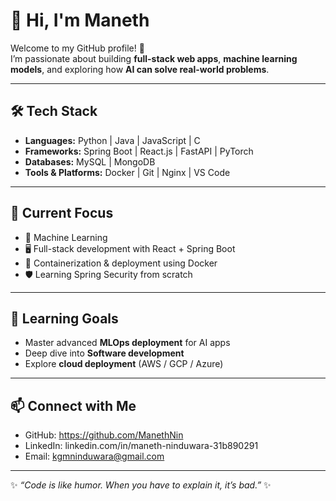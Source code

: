 # 👋 Hi, I'm Maneth
Welcome to my GitHub profile! 🚀  
I’m passionate about building **full-stack web apps**, **machine learning models**, and exploring how **AI can solve real-world problems**.  

---

## 🛠️ Tech Stack

- **Languages:** Python | Java | JavaScript | C  
- **Frameworks:** Spring Boot | React.js | FastAPI | PyTorch  
- **Databases:** MySQL | MongoDB  
- **Tools & Platforms:** Docker | Git | Nginx | VS Code  

---

## 📌 Current Focus
- 🔬 Machine Learning  
- 🖥️ Full-stack development with React + Spring Boot  
- 🐳 Containerization & deployment using Docker  
- 🛡️ Learning Spring Security from scratch  

---

## 🌱 Learning Goals
- Master advanced **MLOps deployment** for AI apps  
- Deep dive into **Software development**  
- Explore **cloud deployment** (AWS / GCP / Azure)  

---

## 📫 Connect with Me
- GitHub: https://github.com/ManethNin
- LinkedIn: linkedin.com/in/maneth-ninduwara-31b890291
- Email: kgmninduwara@gmail.com
---

✨ *“Code is like humor. When you have to explain it, it’s bad.”* ✨
